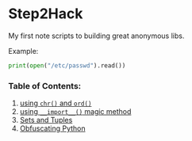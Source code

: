 # Step2Hack

My first note scripts to building great anonymous libs.

Example:

```python
print(open("/etc/passwd").read())
```

### Table of Contents:
1. [using `chr()` and `ord()`](https://github.com/101t/step2hack/blob/master/scripts/001-chr-ord.md)
2. [using `__import__()` magic method](https://github.com/101t/step2hack/blob/master/scripts/002-__import__.md)
3. [Sets and Tuples](https://github.com/101t/step2hack/blob/master/scripts/003-sequences-plays.md)
4. [Obfuscating Python](https://github.com/101t/step2hack/blob/master/scripts/004-obfuscating-python.md)